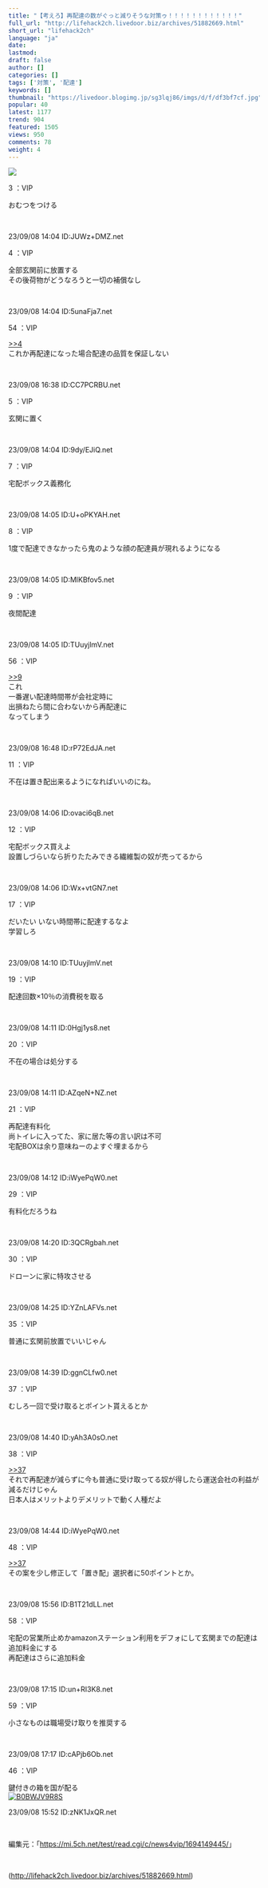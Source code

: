 ```yaml
---
title: "【考えろ】再配達の数がぐっと減りそうな対策ゥ！！！！！！！！！！！！"
full_url: "http://lifehack2ch.livedoor.biz/archives/51882669.html"
short_url: "lifehack2ch"
language: "ja"
date: 
lastmod: 
draft: false
author: []
categories: []
tags: ['対策', '配達']
keywords: []
thumbnail: "https://livedoor.blogimg.jp/sg3lqj86/imgs/d/f/df3bf7cf.jpg"
popular: 40
latest: 1177
trend: 904
featured: 1505
views: 950
comments: 78
weight: 4
---
```


![](https://livedoor.blogimg.jp/sg3lqj86/imgs/d/f/df3bf7cf.jpg)

<div><p class='t_name'>3 ：VIP</p> <p class='r4'>おむつをつける </p><br><p>23/09/08 14:04 ID:JUWz+DMZ.net</p> <p class='t_name'>4 ：VIP</p> <p class='r2'>全部玄関前に放置する <br> その後荷物がどうなろうと一切の補償なし </p><br><p>23/09/08 14:04 ID:5unaFja7.net</p> <p class='t_name_res'>54 ：VIP</p> <p class='r4'><a href='#res_4'>>>4</a> <br> これか再配達になった場合配達の品質を保証しない </p><br><p>23/09/08 16:38 ID:CC7PCRBU.net</p> <p class='t_name'>5 ：VIP</p> <p class='r4'>玄関に置く </p><br><p>23/09/08 14:04 ID:9dy/EJiQ.net</p> <p class='t_name'>7 ：VIP</p> <p class='r4'>宅配ボックス義務化 </p><br><p>23/09/08 14:05 ID:U+oPKYAH.net</p> <p class='t_name'>8 ：VIP</p> <p class='r4'>1度で配達できなかったら鬼のような顔の配達員が現れるようになる </p><br><p>23/09/08 14:05 ID:MlKBfov5.net</p> <p class='t_name'>9 ：VIP</p> <p class='r1'>夜間配達 </p><br><p>23/09/08 14:05 ID:TUuyjlmV.net</p> <p class='t_name_res'>56 ：VIP</p> <p class='r4'><a href='#res_9'>>>9</a> <br> これ <br> 一番遅い配達時間帯が会社定時に <br> 出損ねたら間に合わないから再配達に <br> なってしまう <br> </p><br><p>23/09/08 16:48 ID:rP72EdJA.net</p> <p class='t_name'>11 ：VIP</p> <p class='r4'>不在は置き配出来るようになればいいのにね。 </p><br><p>23/09/08 14:06 ID:ovaci6qB.net</p> <p class='t_name'>12 ：VIP</p> <p class='r4'>宅配ボックス買えよ <br> 設置しづらいなら折りたたみできる繊維製の奴が売ってるから </p><br><p>23/09/08 14:06 ID:Wx+vtGN7.net</p> <p class='t_name'>17 ：VIP</p> <p class='r4'>だいたい いない時間帯に配達するなよ <br> 学習しろ </p><br><p>23/09/08 14:10 ID:TUuyjlmV.net</p> <p class='t_name'>19 ：VIP</p> <p class='r4'>配達回数×10％の消費税を取る </p><br><p>23/09/08 14:11 ID:0Hgj1ys8.net</p> <p class='t_name'>20 ：VIP</p> <p class='r2'>不在の場合は処分する </p><br><p>23/09/08 14:11 ID:AZqeN+NZ.net</p> <p class='t_name'>21 ：VIP</p> <p class='r4'>再配達有料化 <br> 尚トイレに入ってた、家に居た等の言い訳は不可 <br> 宅配BOXは余り意味ねーのよすぐ埋まるから </p><br><p>23/09/08 14:12 ID:iWyePqW0.net</p> <p class='t_name'>29 ：VIP</p> <p class='r4'>有料化だろうね </p><br><p>23/09/08 14:20 ID:3QCRgbah.net</p> <p class='t_name'>30 ：VIP</p> <p class='r4'>ドローンに家に特攻させる </p><br><p>23/09/08 14:25 ID:YZnLAFVs.net</p> <p class='t_name'>35 ：VIP</p> <p class='r4'>普通に玄関前放置でいいじゃん </p><br><p>23/09/08 14:39 ID:ggnCLfw0.net</p> <p class='t_name'>37 ：VIP</p> <p class='r3'>むしろ一回で受け取るとポイント貰えるとか </p><br><p>23/09/08 14:40 ID:yAh3A0sO.net</p> <p class='t_name_res'>38 ：VIP</p> <p class='r4'><a href='#res_37'>>>37</a> <br> それで再配達が減らずに今も普通に受け取ってる奴が得したら運送会社の利益が減るだけじゃん <br> 日本人はメリットよりデメリットで動く人種だよ </p><br><p>23/09/08 14:44 ID:iWyePqW0.net</p> <p class='t_name_res'>48 ：VIP</p> <p class='r4'><a href='#res_37'>>>37</a> <br> その案を少し修正して「置き配」選択者に50ポイントとか。 </p><br><p>23/09/08 15:56 ID:B1T21dLL.net</p> <p class='t_name'>58 ：VIP</p> <p class='r4'>宅配の営業所止めかamazonステーション利用をデフォにして玄関までの配達は追加料金にする <br> 再配達はさらに追加料金 </p><br><p>23/09/08 17:15 ID:un+RI3K8.net</p> <p class='t_name'>59 ：VIP</p> <p class='r4'>小さなものは職場受け取りを推奨する </p><br><p>23/09/08 17:17 ID:cAPjb6Ob.net</p> <p class='t_name'>46 ：VIP</p> <p class='r2'>鍵付きの箱を国が配る<br><a href='https://www.amazon.co.jp/dp/B0BWJV9R8S/?tag=nishiky24-22' target='_blank'><img src='https://m.media-amazon.com/images/I/31r+vCLMvJL._SL500_.jpg' alt='B0BWJV9R8S' border='0'></a> </p><p>23/09/08 15:52 ID:zNK1JxQR.net</p> <br><p class='p_url'>編集元：「<a href='https://mi.5ch.net/test/read.cgi/c/news4vip/1694149445/' target='_blank'>https://mi.5ch.net/test/read.cgi/c/news4vip/1694149445/</a>」</p> <br clear='all'></div>

(http://lifehack2ch.livedoor.biz/archives/51882669.html)

